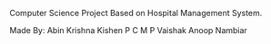Computer Science Project Based on Hospital Management System.

Made By:
Abin Krishna
Kishen P C
M P Vaishak Anoop Nambiar
